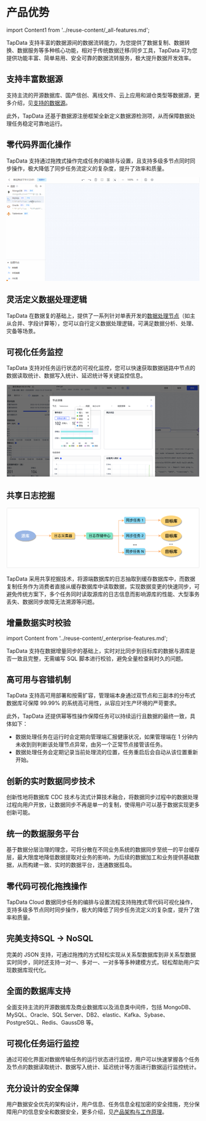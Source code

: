 # 产品优势
import Content1 from '../reuse-content/_all-features.md';

<Content1 />

TapData 支持丰富的数据源间的数据流转能力，为您提供了数据复制、数据转换、数据服务等多种核心功能，相对于传统数据迁移/同步工具，TapData 可为您提供功能丰富、简单易用、安全可靠的数据流转服务，极大提升数据开发效率。

## 支持丰富数据源

支持主流的开源数据库、国产信创、离线文件、云上应用和湖仓类型等数据源，更多介绍，见[支持的数据源](../prerequisites/supported-databases.md)。

此外，TapData 还基于数据源注册框架全新定义数据源检测项，从而保障数据处理任务稳定可靠地运行。

## 零代码界面化操作

TapData 支持通过拖拽式操作完成任务的编排与设置，且支持多级多节点同时同步操作，极大降低了同步任务流定义的复杂度，提升了效率和质量。

![界面操作](../images/drag_database_cn.gif)

## 灵活定义数据处理逻辑

TapData 在数据复的基础上，提供了一系列针对单表开发的[数据处理节点](../user-guide/data-pipeline/data-development/process-node.md)（如主从合并、字段计算等），您可以自行定义数据处理逻辑，可满足数据分析、处理、灾备等场景。

## 可视化任务监控

TapData 支持对任务运行状态的可视化监控，您可以快速获取数据链路中节点的数据读取统计、数据写入统计、延迟统计等关键监控信息。

![任务监控](../images/task_monitor.png)



## 共享日志挖掘

![共享挖掘流程](../images/share_mining_cn.png)

TapData 采用共享挖掘技术，将源端数据库的日志抽取到缓存数据库中，而数据复制任务作为消费者直接从缓存数据库中读取数据，实现数据变更的快速同步，可避免传统方案下，多个任务同时读取源库的日志信息而影响源库的性能、大型事务丢失、数据同步故障无法溯源等问题。

## 增量数据实时校验

import Content from '../reuse-content/_enterprise-features.md';

<Content />

TapData 支持在数据增量同步的基础上，实时对比同步到目标库的数据与源库是否一致且完整，无需编写 SQL 脚本进行校验，避免全量检查耗时久的问题。

## 高可用与容错机制

TapData 支持高可用部署和按需扩容，管理端本身通过双节点和三副本的分布式数据库可保障 99.99% 的系统高可用性，从容应对生产环境的严苛要求。

此外，TapData 还提供幂等性操作保障任务可以持续运行且数据的最终一致，具体如下：

- 数据处理任务在运行时会定期向管理端汇报健康状况，如果管理端在 1 分钟内未收到则判断该处理节点异常，由另一个正常节点接管该任务。
- 数据处理任务会定期记录当前处理流的位置，任务重启后会自动从该位置重新开始。

## 创新的实时数据同步技术

创新性地将数据库 CDC 技术与流式计算技术融合，将数据同步过程中的数据处理过程向用户开放，让数据同步不再是单一的复制，使得用户可以基于数据实现更多创新可能。

## 统一的数据服务平台

基于数据分层治理的理念，可将分散在不同业务系统的数据同步至统一的平台缓存层，最大限度地降低数据提取对业务的影响，为后续的数据加工和业务提供基础数据，从而构建一致、实时的数据平台，连通数据孤岛。

## 零代码可视化拖拽操作

TapData Cloud 数据同步任务的编排与设置流程支持拖拽式零代码可视化操作，支持多级多节点同时同步操作，极大的降低了同步任务流定义的复杂度，提升了效率和质量。

## 完美支持SQL -> NoSQL

完美的 JSON 支持，可通过拖拽的方式轻松实现从关系型数据库到非关系型数据实时同步，同时还支持一对一、多对一、一对多等多种建模方式，轻松帮助用户实现数据库现代化。

## 全面的数据库支持

全面支持主流的开源数据库及商业数据库以及消息类中间件，包括 MongoDB、MySQL、Oracle、SQL Server、DB2、elastic、Kafka、Sybase、PostgreSQL、Redis、GaussDB 等。

## 可视化任务运行监控

通过可视化界面对数据传输任务的运行状态进行监控，用户可以快速掌握各个任务及节点的数据读取统计、数据写入统计、延迟统计等方面进行数据运行监控统计。

## 充分设计的安全保障

用户数据安全优先的架构设计，用户信息、任务信息全程加密的安全措施，充分保障用户的信息安全和数据安全，更多介绍，见[产品架构与工作原理](architecture.md)。
